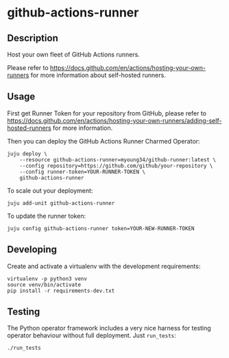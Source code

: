 # github-actions-runner

## Description

Host your own fleet of GitHub Actions runners.

Please refer to https://docs.github.com/en/actions/hosting-your-own-runners
for more information about self-hosted runners.

## Usage

First get Runner Token for your repository from GitHub, please refer to
https://docs.github.com/en/actions/hosting-your-own-runners/adding-self-hosted-runners
for more information.

Then you can deploy the GitHub Actions Runner Charmed Operator:

    juju deploy \
        --resource github-actions-runner=myoung34/github-runner:latest \
        --config repository=https://github.com/github/your-repository \
        --config runner-token=YOUR-RUNNER-TOKEN \
        github-actions-runner

To scale out your deployment:

    juju add-unit github-actions-runner

To update the runner token:

    juju config github-actions-runner token=YOUR-NEW-RUNNER-TOKEN

## Developing

Create and activate a virtualenv with the development requirements:

    virtualenv -p python3 venv
    source venv/bin/activate
    pip install -r requirements-dev.txt

## Testing

The Python operator framework includes a very nice harness for testing
operator behaviour without full deployment. Just `run_tests`:

    ./run_tests
